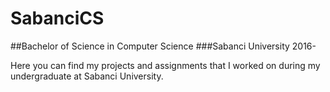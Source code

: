 # SabanciCS
##Bachelor of Science in Computer Science ###Sabanci University 2016-

Here you can find my projects and assignments that I worked on during my undergraduate at Sabanci University.
